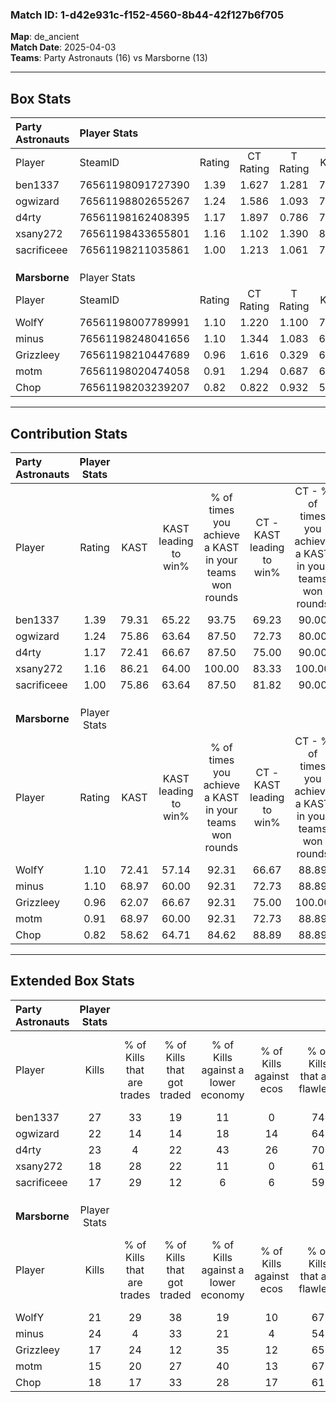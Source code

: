 ### Match ID: 1-d42e931c-f152-4560-8b44-42f127b6f705  
**Map**: de_ancient  
**Match Date**: 2025-04-03  
**Teams**: Party Astronauts (16) vs Marsborne (13)  

---  

## Box Stats  

| **Party Astronauts** | Player Stats      |        |           |          |       |      |       |         |        |      |     |
| :- | :- | :-: | :-: | :-: | :-: | :-: | :-: | :-: | :-: | :-: | :-: |
| Player               | SteamID           | Rating | CT Rating | T Rating | KAST  | ADR  | Kills | Assists | Deaths | K/D  | HS% |
| ben1337              | 76561198091727390 |  1.39  |   1.627   |  1.281   | 79.31 | 87.2 |  27   |    5    |   19   | 1.42 | 59  |
| ogwizard             | 76561198802655267 |  1.24  |   1.586   |  1.093   | 75.86 | 81.6 |  22   |   10    |   18   | 1.22 | 40  |
| d4rty                | 76561198162408395 |  1.17  |   1.897   |  0.786   | 72.41 | 88.7 |  23   |   11    |   23   | 1.00 | 43  |
| xsany272             | 76561198433655801 |  1.16  |   1.102   |  1.390   | 86.21 | 58.1 |  18   |    6    |   15   | 1.20 | 55  |
| sacrificeee          | 76561198211035861 |  1.00  |   1.213   |  1.061   | 75.86 | 68.5 |  17   |    9    |   20   | 0.85 | 52  |
|                      |                   |        |           |          |       |      |       |         |        |      |     |
|                      |                   |        |           |          |       |      |       |         |        |      |     |
|                      |                   |        |           |          |       |      |       |         |        |      |     |
| **Marsborne**        | Player Stats      |        |           |          |       |      |       |         |        |      |     |
| Player               | SteamID           | Rating | CT Rating | T Rating | KAST  | ADR  | Kills | Assists | Deaths | K/D  | HS% |
| WolfY                | 76561198007789991 |  1.10  |   1.220   |  1.100   | 72.41 | 67.9 |  21   |    0    |   18   | 1.17 | 52  |
| minus                | 76561198248041656 |  1.10  |   1.344   |  1.083   | 68.97 | 89.2 |  24   |    5    |   26   | 0.92 | 29  |
| Grizzleey            | 76561198210447689 |  0.96  |   1.616   |  0.329   | 62.07 | 79.1 |  17   |    9    |   19   | 0.89 | 70  |
| motm                 | 76561198020474058 |  0.91  |   1.294   |  0.687   | 68.97 | 69.1 |  15   |   12    |   20   | 0.75 | 66  |
| Chop                 | 76561198203239207 |  0.82  |   0.822   |  0.932   | 58.62 | 67.8 |  18   |    4    |   24   | 0.75 | 33  |
---  

## Contribution Stats  

| **Party Astronauts** | Player Stats |       |                      |                                                        |                           |                                                             |                          |                                                            |
| :- | :-: | :-: | :-: | :-: | :-: | :-: | :-: | :-: |
| Player               |    Rating    | KAST  | KAST leading to win% | % of times you achieve a KAST in your teams won rounds | CT - KAST leading to win% | CT - % of times you achieve a KAST in your teams won rounds | T - KAST leading to win% | T - % of times you achieve a KAST in your teams won rounds |
| ben1337              |     1.39     | 79.31 |        65.22         |                         93.75                          |           69.23           |                            90.00                            |          60.00           |                           100.00                           |
| ogwizard             |     1.24     | 75.86 |        63.64         |                         87.50                          |           72.73           |                            80.00                            |          54.55           |                           100.00                           |
| d4rty                |     1.17     | 72.41 |        66.67         |                         87.50                          |           75.00           |                            90.00                            |          55.56           |                           83.33                            |
| xsany272             |     1.16     | 86.21 |        64.00         |                         100.00                         |           83.33           |                           100.00                            |          46.15           |                           100.00                           |
| sacrificeee          |     1.00     | 75.86 |        63.64         |                         87.50                          |           81.82           |                            90.00                            |          45.45           |                           83.33                            |
|                      |              |       |                      |                                                        |                           |                                                             |                          |                                                            |
|                      |              |       |                      |                                                        |                           |                                                             |                          |                                                            |
|                      |              |       |                      |                                                        |                           |                                                             |                          |                                                            |
| **Marsborne**        | Player Stats |       |                      |                                                        |                           |                                                             |                          |                                                            |
| Player               |    Rating    | KAST  | KAST leading to win% | % of times you achieve a KAST in your teams won rounds | CT - KAST leading to win% | CT - % of times you achieve a KAST in your teams won rounds | T - KAST leading to win% | T - % of times you achieve a KAST in your teams won rounds |
| WolfY                |     1.10     | 72.41 |        57.14         |                         92.31                          |           66.67           |                            88.89                            |          44.44           |                           100.00                           |
| minus                |     1.10     | 68.97 |        60.00         |                         92.31                          |           72.73           |                            88.89                            |          44.44           |                           100.00                           |
| Grizzleey            |     0.96     | 62.07 |        66.67         |                         92.31                          |           75.00           |                           100.00                            |          50.00           |                           75.00                            |
| motm                 |     0.91     | 68.97 |        60.00         |                         92.31                          |           72.73           |                            88.89                            |          44.44           |                           100.00                           |
| Chop                 |     0.82     | 58.62 |        64.71         |                         84.62                          |           88.89           |                            88.89                            |          37.50           |                           75.00                            |
---  

## Extended Box Stats  

| **Party Astronauts** | Player Stats |                            |                            |                                    |                         |                              |                                 |        |                             |                                     |                          |                               |                            |
| :- | :-: | :-: | :-: | :-: | :-: | :-: | :-: | :-: | :-: | :-: | :-: | :-: | :-: |
| Player               |    Kills     | % of Kills that are trades | % of Kills that got traded | % of Kills against a lower economy | % of Kills against ecos | % of Kills that are flawless | % of Kills that are close duels | Deaths | % of Deaths that get traded | % of Deaths against a lower economy | % of Deaths against ecos | % of Deaths that are flawless | % of Deaths that are close |
| ben1337              |      27      |             33             |             19             |                 11                 |            0            |              74              |                4                |   19   |             16              |                  5                  |            0             |              74               |             5              |
| ogwizard             |      22      |             14             |             14             |                 18                 |           14            |              64              |                0                |   18   |             28              |                 11                  |            6             |              78               |             0              |
| d4rty                |      23      |             4              |             22             |                 43                 |           26            |              70              |                9                |   23   |             35              |                  9                  |            4             |              43               |             4              |
| xsany272             |      18      |             28             |             22             |                 11                 |            0            |              61              |                0                |   15   |             33              |                  0                  |            0             |              60               |             13             |
| sacrificeee          |      17      |             29             |             12             |                 6                  |            6            |              59              |                6                |   20   |             35              |                 15                  |            10            |              60               |             5              |
|                      |              |                            |                            |                                    |                         |                              |                                 |        |                             |                                     |                          |                               |                            |
|                      |              |                            |                            |                                    |                         |                              |                                 |        |                             |                                     |                          |                               |                            |
|                      |              |                            |                            |                                    |                         |                              |                                 |        |                             |                                     |                          |                               |                            |
| **Marsborne**        | Player Stats |                            |                            |                                    |                         |                              |                                 |        |                             |                                     |                          |                               |                            |
| Player               |    Kills     | % of Kills that are trades | % of Kills that got traded | % of Kills against a lower economy | % of Kills against ecos | % of Kills that are flawless | % of Kills that are close duels | Deaths | % of Deaths that get traded | % of Deaths against a lower economy | % of Deaths against ecos | % of Deaths that are flawless | % of Deaths that are close |
| WolfY                |      21      |             29             |             38             |                 19                 |           10            |              67              |                0                |   18   |             17              |                 11                  |            0             |              78               |             0              |
| minus                |      24      |             4              |             33             |                 21                 |            4            |              54              |                8                |   26   |             23              |                 19                  |            4             |              77               |             4              |
| Grizzleey            |      17      |             24             |             12             |                 35                 |           12            |              65              |                0                |   19   |             11              |                  5                  |            0             |              68               |             5              |
| motm                 |      15      |             20             |             27             |                 40                 |           13            |              67              |                7                |   20   |             25              |                 10                  |            5             |              55               |             10             |
| Chop                 |      18      |             17             |             33             |                 28                 |           17            |              61              |               11                |   24   |             13              |                  8                  |            0             |              54               |             0              |
